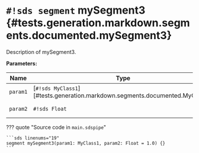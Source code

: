 # `#!sds segment` mySegment3 {#tests.generation.markdown.segments.documented.mySegment3}

Description of mySegment3.

**Parameters:**

| Name | Type | Description | Default |
|------|------|-------------|---------|
| `param1` | [`#!sds MyClass1`][#tests.generation.markdown.segments.documented.MyClass1] | Description of param1. | - |
| `param2` | `#!sds Float` | Description of param2. | `#!sds 1.0` |

??? quote "Source code in `main.sdspipe`"

    ```sds linenums="19"
    segment mySegment3(param1: MyClass1, param2: Float = 1.0) {}
    ```
